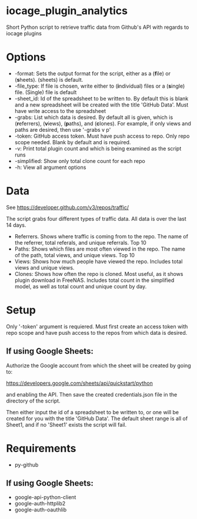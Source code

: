 # iocage_plugin_analytics
Short Python script to retrieve traffic data from Github's API with regards to iocage plugins

# Options
* -format: Sets the output format for the script, either as a (**f**ile) or (**s**heets). (sheets) is default.
* -file_type: If file is chosen, write either to (**i**ndividual) files or a (**s**ingle) file. (Single) file is default
* -sheet_id: Id of the spreadsheet to be written to. By default this is blank and a new spreadsheet will be created with the title 'GitHub Data'. Must have write access to the spreadsheet
* -grabs: List which data is desired. By default all is given, which is (**r**eferrers), (**v**iews), (**p**aths), and (**c**lones). For example, if only views and paths are desired, then use '-grabs v p'
* -token: GitHub access token. Must have push access to repo. Only repo scope needed. Blank by default and is required.
* -v: Print total plugin count and which is being examined as the script runs
* -simplified: Show only total clone count for each repo
* -h: View all argument options

# Data
See https://developer.github.com/v3/repos/traffic/

The script grabs four different types of traffic data. All data is over the last 14 days.
* Referrers. Shows where traffic is coming from to the repo. The name of the referrer, total referals, and unique referrals. Top 10
* Paths: Shows which files are most often viewed in the repo. The name of the path, total views, and unique views. Top 10
* Views: Shows how much people have viewed the repo. Includes total views and unique views.
* Clones: Shows how often the repo is cloned. Most useful, as it shows plugin download in FreeNAS. Includes total count in the simplified model, as well as total count and unique count by day.

# Setup
Only '-token' argument is requiered. Must first create an access token with repo scope and have push access to the repos from which data is desired.

## If using Google Sheets:

Authorize the Google account from which the sheet will be created by going to:

https://developers.google.com/sheets/api/quickstart/python

and enabling the API. Then save the created credentials.json file in the directory of the script.

Then either input the id of a spreadsheet to be written to, or one will be created for you with the title 'GitHub Data'. The default sheet range is all of Sheet1, and if no 'Sheet1' exists the script will fail.

# Requirements
* py-github

## If using Google Sheets:

* google-api-python-client
* google-auth-httplib2
* google-auth-oauthlib
